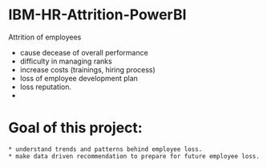 # IBM-HR-Attrition-PowerBI
Attrition of employees 
  * cause decease of overall performance
  * difficulty in managing ranks
  * increase costs (trainings, hiring process)
  * loss of employee development plan
  * loss reputation.
  *
  # Goal of this project: 
    * understand trends and patterns behind employee loss.
    * make data driven recommendation to prepare for future employee loss.
